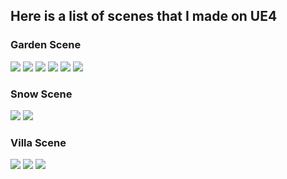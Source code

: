 <h2>Here is a list of scenes that I made on UE4</h2>
<h3>Garden Scene</h3>
<img src="https://user-images.githubusercontent.com/25802927/155694253-8d1671c0-543a-4608-8e3c-f1fa1a3511e4.png"/>
<img src="https://user-images.githubusercontent.com/25802927/155694269-c3ecbda7-74f4-43f4-b9bc-74b286c4f8dc.png"/>
<img src="https://user-images.githubusercontent.com/25802927/155694280-0790bc5b-a92e-4122-a24e-2f27312d6640.png"/>
<img src="https://user-images.githubusercontent.com/25802927/155694284-1c7f7584-3c94-40bb-9b30-b9adc7ce6bb0.png"/>
<img src="https://user-images.githubusercontent.com/25802927/155694291-56fafcb8-e3ab-4cf2-a177-938714eb434c.png"/>
<img src="https://user-images.githubusercontent.com/25802927/155694320-181805ef-eaf7-4e55-9044-1cff6afaff3b.png"/>
<h3>Snow Scene</h3>
<img src="https://user-images.githubusercontent.com/25802927/155694304-9f050b55-d563-4cd4-8f46-668e97f175bc.png"/>
<img src="https://user-images.githubusercontent.com/25802927/155694311-90a62153-82f1-4de8-ae0c-1083537e127a.png"/>
<h3>Villa Scene</h3>
<img src="https://user-images.githubusercontent.com/25802927/155694328-427ea55a-1e61-4036-a05c-a7c86ddad9ea.png"/>
<img src="https://user-images.githubusercontent.com/25802927/155694336-907af498-a22f-4a0d-92c3-ce9b9468246d.png"/>
<img src="https://user-images.githubusercontent.com/25802927/155694348-b612c8d5-e651-42c2-9fda-ccb86573a0fb.png"/>

